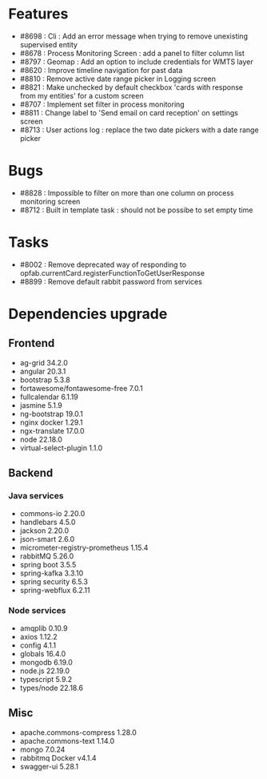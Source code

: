 
# Features

- #8698 : Cli : Add an error message when trying to remove unexisting supervised entity
- #8678 : Process Monitoring Screen : add a panel to filter column list
- #8797 : Geomap : Add an option to include credentials for WMTS layer
- #8620 : Improve timeline navigation for past data
- #8810 : Remove active date range picker in Logging screen
- #8821 : Make unchecked by default checkbox 'cards with response from my entities' for a custom screen
- #8707 : Implement set filter in process monitoring
- #8811 : Change label to 'Send email on card reception' on settings screen
- #8713 : User actions log : replace the two date pickers with a date range picker


# Bugs

- #8828 : Impossible to filter on more than one column on process monitoring screen
- #8712 : Built in template task : should not be possibe to set empty time


# Tasks

- #8002 : Remove deprecated way of responding to opfab.currentCard.registerFunctionToGetUserResponse
- #8899 : Remove default rabbit password from services

  
# Dependencies upgrade

## Frontend

- ag-grid 34.2.0
- angular 20.3.1
- bootstrap 5.3.8
- fortawesome/fontawesome-free 7.0.1
- fullcalendar 6.1.19
- jasmine 5.1.9
- ng-bootstrap 19.0.1
- nginx docker 1.29.1
- ngx-translate 17.0.0
- node 22.18.0
- virtual-select-plugin 1.1.0

## Backend 


### Java services 

- commons-io 2.20.0
- handlebars 4.5.0
- jackson 2.20.0
- json-smart 2.6.0
- micrometer-registry-prometheus 1.15.4
- rabbitMQ 5.26.0
- spring boot 3.5.5 
- spring-kafka 3.3.10
- spring security 6.5.3 
- spring-webflux 6.2.11


  
### Node services

- amqplib 0.10.9
- axios 1.12.2
- config 4.1.1
- globals 16.4.0
- mongodb 6.19.0
- node.js 22.19.0
- typescript 5.9.2
- types/node 22.18.6

## Misc

- apache.commons-compress 1.28.0
- apache.commons-text 1.14.0
- mongo 7.0.24
- rabbitmq Docker v4.1.4 
- swagger-ui 5.28.1





